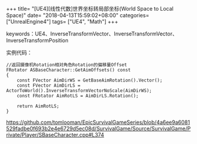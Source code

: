 +++
title= "[UE4][线性代数]世界坐标转局部坐标(World Space to Local Space)"
date= "2018-04-13T15:59:02+08:00"
categories= ["UnrealEngine4"]
tags= ["UE4", "Math"]
+++

keywords：UE4、InverseTransformVector、InverseTransformVector、InverseTransformPosition

实例代码：

    //返回摄像机Rotation相对角色Rotation的偏移量Offset
    FRotator ASBaseCharacter::GetAimOffsets() const
    {
        const FVector AimDirWS = GetBaseAimRotation().Vector();
        const FVector AimDirLS = ActorToWorld().InverseTransformVectorNoScale(AimDirWS);
        const FRotator AimRotLS = AimDirLS.Rotation();

        return AimRotLS;
    }
    
    
https://github.com/tomlooman/EpicSurvivalGameSeries/blob/4a6ee9a6081529fadbe0f693b2e4e6729d5ec08d/SurvivalGame/Source/SurvivalGame/Private/Player/SBaseCharacter.cpp#L374
